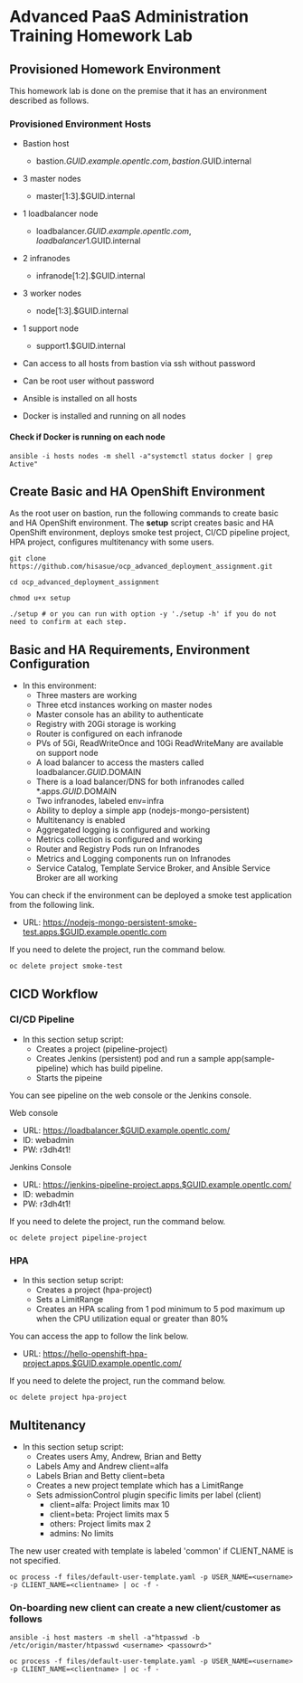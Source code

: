 # Advanced PaaS Administration Training Homework Lab

## Provisioned Homework Environment

This homework lab is done on the premise that it has an environment described as follows.

### Provisioned Environment Hosts

* Bastion host
  * bastion.$GUID.example.opentlc.com, bastion.$GUID.internal
* 3 master nodes
  * master[1:3].$GUID.internal
* 1 loadbalancer node
  * loadbalancer.$GUID.example.opentlc.com, loadbalancer1.$GUID.internal
* 2 infranodes
  * infranode[1:2].$GUID.internal
* 3 worker nodes
  * node[1:3].$GUID.internal
* 1 support node
  * support1.$GUID.internal

* Can access to all hosts from bastion via ssh without password
* Can be root user without password
* Ansible is installed on all hosts
* Docker is installed and running on all nodes

#### Check if Docker is running on each node

```shell
ansible -i hosts nodes -m shell -a"systemctl status docker | grep Active"
```

## Create Basic and HA OpenShift Environment

As the root user on bastion, run the following commands to create basic and HA OpenShift environment.
The __setup__ script creates basic and HA OpenShift environment, deploys smoke test project, CI/CD pipeline project, HPA project, configures multitenancy with some users.

```shell
git clone https://github.com/hisasue/ocp_advanced_deployment_assignment.git

cd ocp_advanced_deployment_assignment

chmod u+x setup

./setup # or you can run with option -y './setup -h' if you do not need to confirm at each step.
```

## Basic and HA Requirements, Environment Configuration

* In this environment:
  * Three masters are working
  * Three etcd instances working on master nodes
  * Master console has an ability to authenticate
  * Registry with 20Gi storage is working
  * Router is configured on each infranode
  * PVs of 5Gi, ReadWriteOnce and 10Gi ReadWriteMany are available on support node
  * A load balancer to access the masters called loadbalancer.$GUID.$DOMAIN
  * There is a load balancer/DNS for both infranodes called \*.apps.$GUID.$DOMAIN
  * Two infranodes, labeled env=infra
  * Ability to deploy a simple app (nodejs-mongo-persistent)
  * Multitenancy is enabled
  * Aggregated logging is configured and working
  * Metrics collection is configured and working
  * Router and Registry Pods run on Infranodes
  * Metrics and Logging components run on Infranodes
  * Service Catalog, Template Service Broker, and Ansible Service Broker are all working

You can check if the environment can be deployed a smoke test application from the following link.

* URL: <https://nodejs-mongo-persistent-smoke-test.apps.$GUID.example.opentlc.com>

If you need to delete the project, run the command below.

```shell
oc delete project smoke-test
```

## CICD Workflow

### CI/CD Pipeline

* In this section setup script:
  * Creates a project (pipeline-project)
  * Creates Jenkins (persistent) pod and run a sample app(sample-pipeline) which has build pipeline.
  * Starts the pipeine

You can see pipeline on the web console or the Jenkins console.

Web console

* URL: <https://loadbalancer.$GUID.example.opentlc.com/>
* ID: webadmin
* PW: r3dh4t1!

Jenkins Console

* URL: <https://jenkins-pipeline-project.apps.$GUID.example.opentlc.com/>
* ID: webadmin
* PW: r3dh4t1!

If you need to delete the project, run the command below.

```shell
oc delete project pipeline-project
```

### HPA

* In this section setup script:
  * Creates a project (hpa-project)
  * Sets a LimitRange
  * Creates an HPA scaling from 1 pod minimum to 5 pod maximum up when the CPU utilization equal or greater than 80%

You can access the app to follow the link below.

* URL: <https://hello-openshift-hpa-project.apps.$GUID.example.opentlc.com/>

If you need to delete the project, run the command below.

```shell
oc delete project hpa-project
```

## Multitenancy

* In this section setup script:
  * Creates users Amy, Andrew, Brian and Betty
  * Labels Amy and Andrew client=alfa
  * Labels Brian and Betty client=beta
  * Creates a new project template which has a LimitRange
  * Sets admissionControl plugin specific limits per label (client)
    * client=alfa: Project limits max 10
    * client=beta: Project limits max 5
    * others: Project limits max 2
    * admins: No limits

The new user created with template is labeled 'common' if CLIENT_NAME is not specified.

```shell
oc process -f files/default-user-template.yaml -p USER_NAME=<username> -p CLIENT_NAME=<clientname> | oc -f -
```

### On-boarding new client can create a new client/customer as follows

```shell
ansible -i host masters -m shell -a"htpasswd -b /etc/origin/master/htpasswd <username> <passowrd>"
```

```shell
oc process -f files/default-user-template.yaml -p USER_NAME=<username> -p CLIENT_NAME=<clientname> | oc -f -
```
